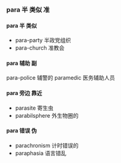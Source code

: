 ### para 半 类似 准

#### para 半 类似  
- para-party 半政党组织
- para-church 准教会

#### para  辅助 副  
para-police 辅警的
paramedic 医务辅助人员

#### para 旁边 靠近
- parasite 寄生虫
- parabilsphere 外生物圈的

#### para 错误 伪
- parachronism 计时错误的
- paraphasia 语言错乱


